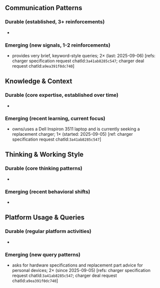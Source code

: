 ## Communication Patterns
### Durable (established, 3+ reinforcements)
-

### Emerging (new signals, 1-2 reinforcements)
- provides very brief, keyword-style queries; 2× (last: 2025-09-06) [refs: charger specification request chatId:`3a41ab8285c547`; charger deal request chatId:`a9ea391f0dc740`]

## Knowledge & Context
### Durable (core expertise, established over time)
-

### Emerging (recent learning, current focus)
- owns/uses a Dell Inspiron 3511 laptop and is currently seeking a replacement charger; 1× (started: 2025-09-05) [ref: charger specification request chatId:`3a41ab8285c547`]

## Thinking & Working Style
### Durable (core thinking patterns)
-

### Emerging (recent behavioral shifts)
-

## Platform Usage & Queries
### Durable (regular platform activities)
-

### Emerging (new query patterns)
- asks for hardware specifications and replacement part advice for personal devices; 2× (since 2025-09-05) [refs: charger specification request chatId:`3a41ab8285c547`; charger deal request chatId:`a9ea391f0dc740`]